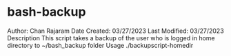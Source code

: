 # bash-backup



Author: Chan Rajaram
Date Created: 03/27/2023
Last Modified: 03/27/2023
Description
This script takes a backup of the user who is logged in home directory to ~/bash_backup folder
Usage
./backupscript-homedir

